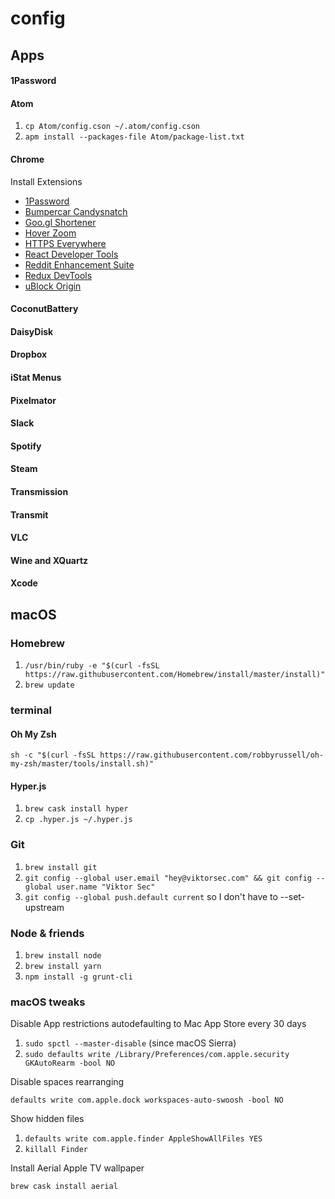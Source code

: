 # config

## Apps

#### 1Password
#### Atom

1. `cp Atom/config.cson ~/.atom/config.cson`
2. `apm install --packages-file Atom/package-list.txt`

#### Chrome

Install Extensions

- [1Password](https://chrome.google.com/webstore/detail/1password-password-manage/aomjjhallfgjeglblehebfpbcfeobpgk)
- [Bumpercar Candysnatch](https://chrome.google.com/webstore/detail/bumpercar-candysnatch/gfgeflpiolnadakikfnhlmlmnbmadbaj)
- [Goo.gl Shortener](https://chrome.google.com/webstore/detail/url-shortener-lite-with-g/mnnkfmkiefebamlmijhohmjaajilnlen)
- [Hover Zoom](https://chrome.google.com/webstore/detail/hover-zoom/nonjdcjchghhkdoolnlbekcfllmednbl)
- [HTTPS Everywhere](https://chrome.google.com/webstore/detail/https-everywhere/gcbommkclmclpchllfjekcdonpmejbdp)
- [React Developer Tools](https://chrome.google.com/webstore/detail/react-developer-tools/fmkadmapgofadopljbjfkapdkoienihi)
- [Reddit Enhancement Suite](https://chrome.google.com/webstore/detail/reddit-enhancement-suite/kbmfpngjjgdllneeigpgjifpgocmfgmb)
- [Redux DevTools](https://chrome.google.com/webstore/detail/redux-devtools/lmhkpmbekcpmknklioeibfkpmmfibljd)
- [uBlock Origin](https://chrome.google.com/webstore/detail/ublock-origin/cjpalhdlnbpafiamejdnhcphjbkeiagm)

#### CoconutBattery
#### DaisyDisk
#### Dropbox
#### iStat Menus
#### Pixelmator
#### Slack
#### Spotify
#### Steam
#### Transmission
#### Transmit
#### VLC
#### Wine and XQuartz
#### Xcode

## macOS

### Homebrew

1. `/usr/bin/ruby -e "$(curl -fsSL https://raw.githubusercontent.com/Homebrew/install/master/install)"`
2. `brew update`

### terminal

#### Oh My Zsh

`sh -c "$(curl -fsSL https://raw.githubusercontent.com/robbyrussell/oh-my-zsh/master/tools/install.sh)"`

#### Hyper.js

1. `brew cask install hyper`
2. `cp .hyper.js ~/.hyper.js`

### Git

1. `brew install git`
2. `git config --global user.email "hey@viktorsec.com" && git config --global user.name "Viktor Sec"`
3. `git config --global push.default current` so I don't have to --set-upstream

### Node & friends

1. `brew install node`
2. `brew install yarn`
3. `npm install -g grunt-cli`

### macOS tweaks

Disable App restrictions autodefaulting to Mac App Store every 30 days

1. `sudo spctl --master-disable` (since macOS Sierra)
2. `sudo defaults write /Library/Preferences/com.apple.security GKAutoRearm -bool NO`

Disable spaces rearranging

`defaults write com.apple.dock workspaces-auto-swoosh -bool NO`

Show hidden files

1. `defaults write com.apple.finder AppleShowAllFiles YES`
2. `killall Finder`

Install Aerial Apple TV wallpaper

`brew cask install aerial`
